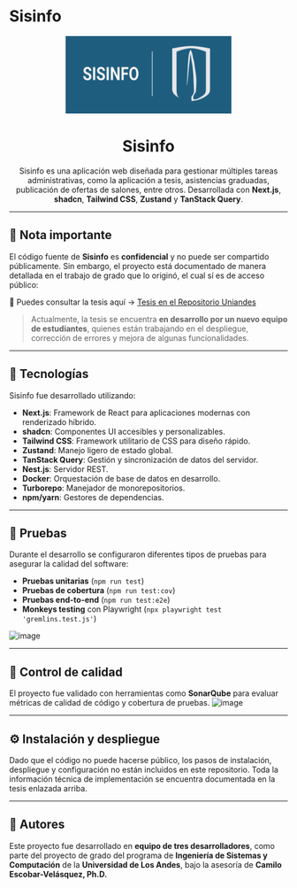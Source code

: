 # Sisinfo

<p align="center">
    <img src="readme_banner.png" alt="Sisinfo logo" width="300" height="140">
</p>
<h1 align="center">Sisinfo</h1>

<p align="center">
    Sisinfo es una aplicación web diseñada para gestionar múltiples tareas administrativas, como la aplicación a tesis, asistencias graduadas, publicación de ofertas de salones, entre otros. Desarrollada con <strong>Next.js</strong>, <strong>shadcn</strong>, <strong>Tailwind CSS</strong>, <strong>Zustand</strong> y <strong>TanStack Query</strong>.
</p>

------------------------------------------------------------------------

## 📄 Nota importante

El código fuente de **Sisinfo** es **confidencial** y no puede ser
compartido públicamente.
Sin embargo, el proyecto está documentado de manera detallada en el
trabajo de grado que lo originó, el cual sí es de acceso público:

📖 Puedes consultar la tesis aquí → [Tesis en el Repositorio
Uniandes](https://repositorio.uniandes.edu.co/entities/publication/7d6afa04-d473-4783-8721-2c973d29764b)



> Actualmente, la tesis se encuentra **en desarrollo por un nuevo equipo
> de estudiantes**, quienes están trabajando en el despliegue,
> corrección de errores y mejora de algunas funcionalidades.

------------------------------------------------------------------------

## 🚀 Tecnologías

Sisinfo fue desarrollado utilizando:

-   **Next.js**: Framework de React para aplicaciones modernas con
    renderizado híbrido.
-   **shadcn**: Componentes UI accesibles y personalizables.
-   **Tailwind CSS**: Framework utilitario de CSS para diseño rápido.
-   **Zustand**: Manejo ligero de estado global.
-   **TanStack Query**: Gestión y sincronización de datos del servidor.
-   **Nest.js**: Servidor REST.
-   **Docker**: Orquestación de base de datos en desarrollo.
-   **Turborepo**: Manejador de monorepositorios.
-   **npm/yarn**: Gestores de dependencias.

------------------------------------------------------------------------

## 🧪 Pruebas

Durante el desarrollo se configuraron diferentes tipos de pruebas para
asegurar la calidad del software:

-   **Pruebas unitarias** (`npm run test`)
-   **Pruebas de cobertura** (`npm run test:cov`)
-   **Pruebas end-to-end** (`npm run test:e2e`)
-   **Monkeys testing** con Playwright
    (`npx playwright test 'gremlins.test.js'`)

<img width="339" height="119" alt="image" src="https://github.com/user-attachments/assets/fc565262-5200-467d-a263-772bae200351" />


------------------------------------------------------------------------

## 📓 Control de calidad

El proyecto fue validado con herramientas como **SonarQube** para
evaluar métricas de calidad de código y cobertura de pruebas.
<img width="1274" height="582" alt="image" src="https://github.com/user-attachments/assets/53e02455-82e1-41a6-95fa-4775c111ff88" />

------------------------------------------------------------------------

## ⚙️ Instalación y despliegue

Dado que el código no puede hacerse público, los pasos de instalación,
despliegue y configuración no están incluidos en este repositorio.
Toda la información técnica de implementación se encuentra documentada
en la tesis enlazada arriba.

------------------------------------------------------------------------

## 👥 Autores

Este proyecto fue desarrollado en **equipo de tres desarrolladores**,
como parte del proyecto de grado del programa de **Ingeniería de
Sistemas y Computación** de la **Universidad de Los Andes**, bajo la
asesoría de **Camilo Escobar-Velásquez, Ph.D.**
